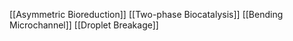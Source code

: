 [[Asymmetric Bioreduction]]
[[Two-phase Biocatalysis]]
[[Bending Microchannel]]
[[Droplet Breakage]]
